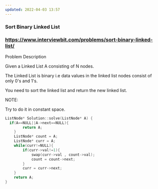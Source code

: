 ```yaml
---
updated: 2022-04-03 13:57
---
```

### Sort Binary Linked List

### https://www.interviewbit.com/problems/sort-binary-linked-list/

Problem Description

Given a Linked List A consisting of N nodes.

The Linked List is binary i.e data values in the linked list nodes consist of only 0's and 1's.

You need to sort the linked list and return the new linked list.

NOTE:

Try to do it in constant space.


```c++
ListNode* Solution::solve(ListNode* A) {
  if(A==NULL||A->next==NULL){
        return A;
    }
    ListNode* count = A;
    ListNode* curr = A;
    while(curr!=NULL){
        if(curr->val!=1){
            swap(curr->val , count->val);
            count = count->next;
        }
        curr = curr->next;
    }
    return A;
}
```
